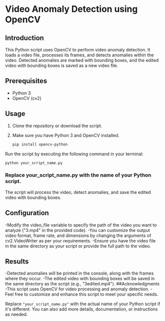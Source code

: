 
# Video Anomaly Detection using OpenCV

## Introduction
This Python script uses OpenCV to perform video anomaly detection. It loads a video file, processes its frames, and detects anomalies within the video. Detected anomalies are marked with bounding boxes, and the edited video with bounding boxes is saved as a new video file.

## Prerequisites
- Python 3
- OpenCV (cv2)

## Usage
1. Clone the repository or download the script.
2. Make sure you have Python 3 and OpenCV installed.
   
   ```bash
   pip install opencv-python

Run the script by executing the following command in your terminal:


    python your_script_name.py
### Replace your_script_name.py with the name of your Python script.

The script will process the video, detect anomalies, and save the edited video with bounding boxes.

## Configuration
  -Modify the video_file variable to specify the path of the video you want to analyze ("3.mp4" in the provided code).
  -You can customize the output video format, frame rate, and dimensions by changing the arguments of cv2.VideoWriter as per your requirements.
  -Ensure you have the video file in the same directory as your script or provide the full path to the video.
## Results
  -Detected anomalies will be printed in the console, along with the frames where they occur.
  -The edited video with bounding boxes will be saved in the same directory as the script (e.g., "3edited.mp4").
##Acknowledgments
-This script uses OpenCV for video processing and anomaly detection.
-Feel free to customize and enhance this script to meet your specific needs.



Replace `"your_script_name.py"` with the actual name of your Python script if it's different. You can also add more details, documentation, or instructions as needed.




